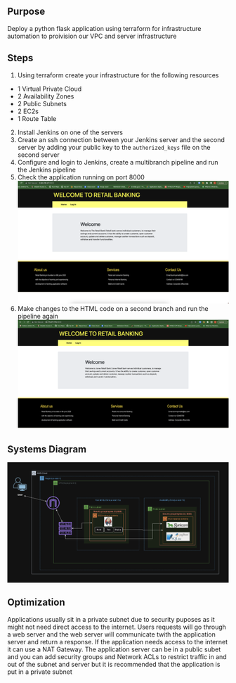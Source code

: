 ## Purpose
Deploy a python flask application using terraform for infrastructure automation to proivision our VPC and server infrastructure

## Steps
1. Using terraform create your infrastructure for the following resources
- 1 Virtual Private Cloud
- 2 Availability Zones
- 2 Public Subnets
- 2 EC2s
- 1 Route Table
2. Install Jenkins on one of the servers
3. Create an ssh connection between your Jenkins server and the second server by adding your public key to the `authorized_keys` file on the second server
4. Configure and login to Jenkins, create a multibranch pipeline and run the Jenkins pipeline
5. Check the application running on port 8000
![Bankappv1](screenshots/Screenshot%202023-10-13%20at%208.17.43%20PM.png)
6. Make changes to the HTML code on a second branch and run the pipeline again
![Bankappv2](screenshots/Screenshot%202023-10-13%20at%209.29.27%20PM.png)

## Systems Diagram

![Deployment5Diagram](screenshots/Screenshot%202023-10-18%20at%209.31.56%20PM.png)


## Optimization

Applications usually sit in a private subnet due to security puposes as it might not need direct access to the internet. Users requests will go through a web server and the web server will communicate twith the application server and return a response. If the application needs access to the internet it can use a NAT Gateway. The application server can be in a public subet and you can add security groups and Network ACLs to restrict traffic in and out of the subnet and server but it is recommended that the application is put in a private subnet